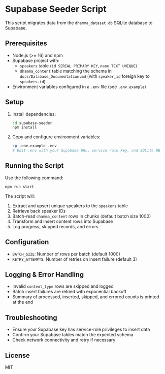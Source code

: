 # Supabase Seeder Script

This script migrates data from the `dhamma_dataset.db` SQLite database to Supabase.

## Prerequisites

- Node.js (>= 16) and npm
- Supabase project with:
  - `speakers` table (`id SERIAL PRIMARY KEY`, `name TEXT UNIQUE`)
  - `dhamma_content` table matching the schema in `docs/Database_Documentation.md` (with `speaker_id` foreign key to `speakers.id`)
- Environment variables configured in a `.env` file (see `.env.example`)

## Setup

1. Install dependencies:

   ```bash
   cd supabase-seeder
   npm install
   ```

2. Copy and configure environment variables:
   ```bash
   cp .env.example .env
   # Edit .env with your Supabase URL, service role key, and SQLite DB path
   ```

## Running the Script

Use the following command:

```bash
npm run start
```

The script will:

1. Extract and upsert unique speakers to the `speakers` table
2. Retrieve back speaker IDs
3. Batch-read `dhamma_content` rows in chunks (default batch size 1000)
4. Transform and insert content rows into Supabase
5. Log progress, skipped records, and errors

## Configuration

- `BATCH_SIZE`: Number of rows per batch (default 1000)
- `RETRY_ATTEMPTS`: Number of retries on insert failure (default 3)

## Logging & Error Handling

- Invalid `content_type` rows are skipped and logged
- Batch insert failures are retried with exponential backoff
- Summary of processed, inserted, skipped, and errored counts is printed at the end

## Troubleshooting

- Ensure your Supabase key has service-role privileges to insert data
- Confirm your Supabase tables match the expected schema
- Check network connectivity and retry if necessary

## License

MIT
